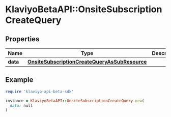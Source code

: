 # KlaviyoBetaAPI::OnsiteSubscriptionCreateQuery

## Properties

| Name | Type | Description | Notes |
| ---- | ---- | ----------- | ----- |
| **data** | [**OnsiteSubscriptionCreateQueryAsSubResource**](OnsiteSubscriptionCreateQueryAsSubResource.md) |  |  |

## Example

```ruby
require 'klaviyo-api-beta-sdk'

instance = KlaviyoBetaAPI::OnsiteSubscriptionCreateQuery.new(
  data: null
)
```

